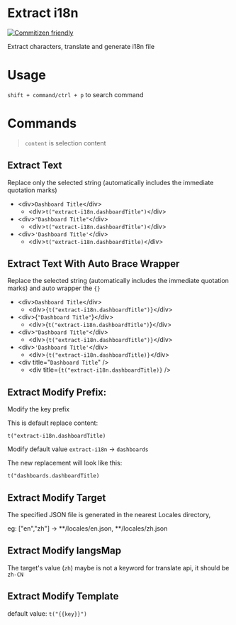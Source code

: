 # Extract i18n

[![Commitizen friendly](https://img.shields.io/badge/commitizen-friendly-brightgreen.svg)](http://commitizen.github.io/cz-cli/)

Extract characters, translate and generate i18n file

# Usage

`shift + command/ctrl + p` to search command

# Commands

> `content` is selection content

## Extract Text

Replace only the selected string (automatically includes the immediate quotation marks)

- &lt;div&gt;`Dashboard Title`&lt;/div&gt;
  - &lt;div&gt;`t("extract-i18n.dashboardTitle")`&lt;/div&gt;
- &lt;div&gt;`"Dashboard Title"`&lt;/div&gt;
  - &lt;div&gt;`t("extract-i18n.dashboardTitle")`&lt;/div&gt;
- &lt;div&gt;`'Dashboard Title'`&lt;/div&gt;
  - &lt;div&gt;`t("extract-i18n.dashboardTitle)`&lt;/div&gt;

## Extract Text With Auto Brace Wrapper

Replace the selected string (automatically includes the immediate quotation marks) and auto wrapper the `{}`

- &lt;div&gt;`Dashboard Title`&lt;/div&gt;
  - &lt;div&gt;`{t("extract-i18n.dashboardTitle")}`&lt;/div&gt;
- &lt;div&gt;{`"Dashboard Title"`}&lt;/div&gt;
  - &lt;div&gt;{`t("extract-i18n.dashboardTitle")`}&lt;/div&gt;
- &lt;div&gt;`"Dashboard Title"`&lt;/div&gt;
  - &lt;div&gt;`{t("extract-i18n.dashboardTitle")}`&lt;/div&gt;
- &lt;div&gt;`'Dashboard Title'`&lt;/div&gt;
  - &lt;div&gt;`{t("extract-i18n.dashboardTitle)}`&lt;/div&gt;
- &lt;div title="`Dashboard Title`" /&gt;
  - &lt;div title=`{t("extract-i18n.dashboardTitle)}` /&gt;

## Extract Modify Prefix:

Modify the key prefix

This is default replace content:

```
t("extract-i18n.dashboardTitle)
```

Modify default value `extract-i18n` -> `dashboards`

The new replacement will look like this:

```
t("dashboards.dashboardTitle)
```

## Extract Modify Target

The specified JSON file is generated in the nearest Locales directory,

eg: ["en","zh"] -> **/locales/en.json, **/locales/zh.json

## Extract Modify langsMap

The target's value (`zh`) maybe is not a keyword for translate api, it should be `zh-CN`

## Extract Modify Template

default value: `t("{{key}}")`
